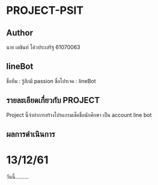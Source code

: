 # PROJECT-PSIT
## Author
นาย เตชินท์ โค้วประเสริฐ 61070063
## lineBot
ชื่อทีม : รู้สึกมี passion
ชื่อโปรเจค : lineBot
## รายละเอียดเกี่ยวกับ PROJECT
Project นี้จำทำการสร้างโปรแกรมเช็คชื่อนักศึกษา เป็น account line bot


## ผลการดำเนินการ
# 13/12/61
วันนี้.........
